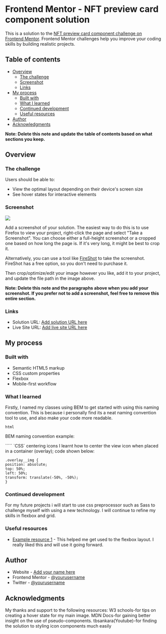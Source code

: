 # Frontend Mentor - NFT preview card component solution

This is a solution to the [NFT preview card component challenge on Frontend Mentor](https://www.frontendmentor.io/challenges/nft-preview-card-component-SbdUL_w0U). Frontend Mentor challenges help you improve your coding skills by building realistic projects.

## Table of contents

- [Overview](#overview)
  - [The challenge](#the-challenge)
  - [Screenshot](#screenshot)
  - [Links](#links)
- [My process](#my-process)
  - [Built with](#built-with)
  - [What I learned](#what-i-learned)
  - [Continued development](#continued-development)
  - [Useful resources](#useful-resources)
- [Author](#author)
- [Acknowledgments](#acknowledgments)

**Note: Delete this note and update the table of contents based on what sections you keep.**

## Overview

### The challenge

Users should be able to:

- View the optimal layout depending on their device's screen size
- See hover states for interactive elements

### Screenshot

![](./screenshot.jpg)

Add a screenshot of your solution. The easiest way to do this is to use Firefox to view your project, right-click the page and select "Take a Screenshot". You can choose either a full-height screenshot or a cropped one based on how long the page is. If it's very long, it might be best to crop it.

Alternatively, you can use a tool like [FireShot](https://getfireshot.com/) to take the screenshot. FireShot has a free option, so you don't need to purchase it.

Then crop/optimize/edit your image however you like, add it to your project, and update the file path in the image above.

**Note: Delete this note and the paragraphs above when you add your screenshot. If you prefer not to add a screenshot, feel free to remove this entire section.**

### Links

- Solution URL: [Add solution URL here](https://your-solution-url.com)
- Live Site URL: [Add live site URL here](https://your-live-site-url.com)

## My process

### Built with

- Semantic HTML5 markup
- CSS custom properties
- Flexbox
- Mobile-first workflow

### What I learned

Firstly, I named my classes using BEM to get started with using this naming convention. This is because i personally find its a neat naming convention tool to use, and also make your code more readable.

`html`

BEM naming convention example:
<div class="avatar__img">       
`````
`CSS` centering icons
I learnt how to center the view icon when placed in a container (overlay); code shown below:

```
.overlay__img {
position: absolute;
top: 50%;
left: 50%;
transform: translate(-50%, -50%);
}
```

### Continued development

For my future projects i will start to use css preprocessor such as Sass to challenge myself with using a new technology. I will continue to refine my skills in flexbox and grid.

### Useful resources

- [Example resource 1](https://www.example.com) - This helped me get used to the flexbox layout. I really liked this and will use it going forward.

## Author

- Website - [Add your name here](https://www.your-site.com)
- Frontend Mentor - [@yourusername](https://www.frontendmentor.io/profile/yourusername)
- Twitter - [@yourusername](https://www.twitter.com/yourusername)

## Acknowledgments

My thanks and support to the following resources:
W3 schools-for tips on creating a hover state for my main image.
MDN Docs-for gaining better insight on the use of pseudo-components.
tbsankara(Youtube)-for finding the solution to styling icon components much easily

```

```
